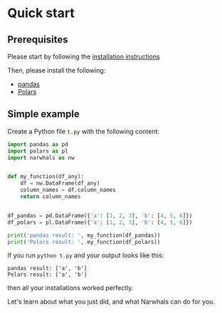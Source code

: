 # Quick start

## Prerequisites

Please start by following the [installation instructions](installation.md)

Then, please install the following:

- [pandas](https://pandas.pydata.org/docs/getting_started/install.html)
- [Polars](https://pola-rs.github.io/polars/user-guide/installation/)

## Simple example

Create a Python file `t.py` with the following content:

```python
import pandas as pd
import polars as pl
import narwhals as nw


def my_function(df_any):
    df = nw.DataFrame(df_any)
    column_names = df.column_names
    return column_names


df_pandas = pd.DataFrame({'a': [1, 2, 3], 'b': [4, 5, 6]})
df_polars = pl.DataFrame({'a': [1, 2, 3], 'b': [4, 5, 6]})

print('pandas result: ', my_function(df_pandas))
print('Polars result: ', my_function(df_polars))
```

If you run `python t.py` and your output looks like this:
```
pandas result: ['a', 'b']
Polars result: ['a', 'b']
```

then all your installations worked perfectly.

Let's learn about what you just did, and what Narwhals can do for you.
